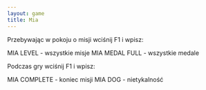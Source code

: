```yaml
---
layout: game
title: Mia
---
```


Przebywając w pokoju o misji wciśnij F1 i wpisz:

MIA LEVEL 	- wszystkie misje
MIA MEDAL FULL 	- wszystkie medale

Podczas gry wciśnij F1 i wpisz:

MIA COMPLETE 	- koniec misji
MIA DOG 		- nietykalność

